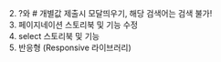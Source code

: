2. ?와 # 개별값 제출시 모달띄우기, 해당 검색어는 검색 불가!
3. 페이지네이션 스토리북 및 기능 수정
4. select 스토리북 및 기능
5. 반응형 (Responsive 라이브러리)
